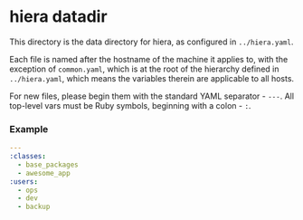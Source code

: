 # hiera datadir

This directory is the data directory for hiera, as configured in `../hiera.yaml`.

Each file is named after the hostname of the machine it applies to, with the exception
of `common.yaml`, which is at the root of the hierarchy defined in `../hiera.yaml`, which
means the variables therein are applicable to all hosts.

For new files, please begin them with the standard YAML separator - `---`. All top-level
vars must be Ruby symbols, beginning with a colon - `:`. 

### Example

```yaml
---
:classes:
  - base_packages
  - awesome_app
:users:
  - ops
  - dev
  - backup
```

